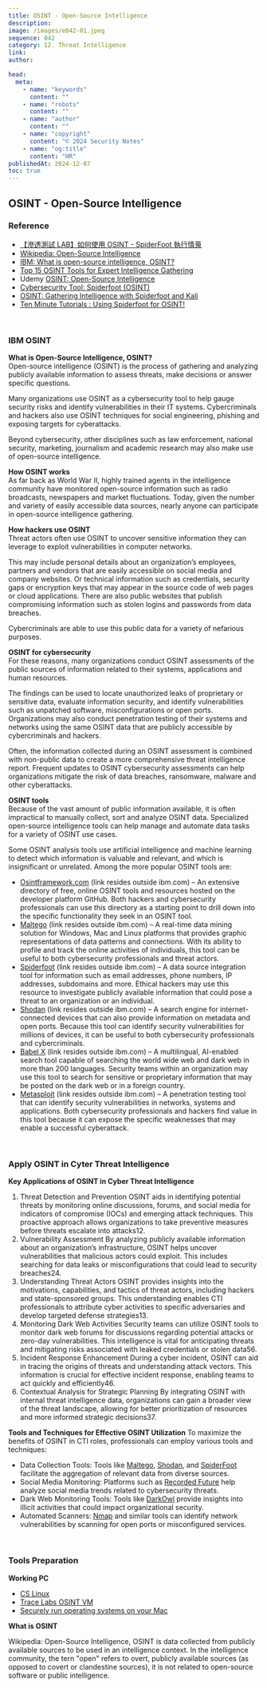 ```yaml
---
title: OSINT - Open-Source Intelligence
description:
image: /images/e042-01.jpeg
sequence: 042
category: 12. Threat Intelligence
link:
author:

head:
  meta:
    - name: "keywords"
      content: ""
    - name: "robots"
      content: ""
    - name: "author"
      content: ""
    - name: "copyright"
      content: "© 2024 Security Notes"
    - name: "og:title"
      content: "HR"
publishedAt: 2024-12-07
toc: true
---
```


## OSINT - Open-Source Intelligence

### Reference

- <a href="https://minmin0625.medium.com/%E6%BB%B2%E9%80%8F%E6%B8%AC%E8%A9%A6lab-%E5%A6%82%E4%BD%95%E4%BD%BF%E7%94%A8osint-spiderfoot-%E5%9F%B7%E8%A1%8C%E6%83%85%E8%92%90-425de6e9198c">【滲透測試 LAB】如何使用 OSINT - SpiderFoot 執行情蒐</a>
- <a href="https://en.wikipedia.org/wiki/Open-source_intelligence">Wikipedia: Open-Source Intelligence</a>
- <a href="https://www.ibm.com/topics/osint">IBM: What is open-source intelligence, OSINT?</a>
- <a href="https://www.recordedfuture.com/threat-intelligence-101/tools-and-technologies/osint-tools">Top 15 OSINT Tools for Expert Intelligence Gathering</a>
- Udemy <a href="https://www.udemy.com/course/osint-open-source-intelligence/?couponCode=KEEPLEARNING">OSINT: Open-Source Intelligence</a>
- <a href="https://www.youtube.com/watch?v=yw_KPBdAKHo">Cybersecurity Tool: Spiderfoot (OSINT)</a>
- <a href="https://www.youtube.com/watch?v=cimJbdn-8rg">OSINT: Gathering Intelligence with Spiderfoot and Kali</a>
- <a href="https://www.youtube.com/watch?v=UqrwXjqxgeI">Ten Minute Tutorials : Using Spiderfoot for OSINT!</a>

<br>

### IBM OSINT

**What is Open-Source Intelligence, OSINT?**  
Open-source intelligence (OSINT) is the process of gathering and analyzing publicly available information to assess threats, make decisions or answer specific questions.

Many organizations use OSINT as a cybersecurity tool to help gauge security risks and identify vulnerabilities in their IT systems. Cybercriminals and hackers also use OSINT techniques for social engineering, phishing and exposing targets for cyberattacks.

Beyond cybersecurity, other disciplines such as law enforcement, national security, marketing, journalism and academic research may also make use of open-source intelligence.

**How OSINT works**  
As far back as World War II, highly trained agents in the intelligence community have monitored open-source information such as radio broadcasts, newspapers and market fluctuations. Today, given the number and variety of easily accessible data sources, nearly anyone can participate in open-source intelligence gathering.

**How hackers use OSINT**  
Threat actors often use OSINT to uncover sensitive information they can leverage to exploit vulnerabilities in computer networks.

This may include personal details about an organization’s employees, partners and vendors that are easily accessible on social media and company websites. Or technical information such as credentials, security gaps or encryption keys that may appear in the source code of web pages or cloud applications. There are also public websites that publish compromising information such as stolen logins and passwords from data breaches.

Cybercriminals are able to use this public data for a variety of nefarious purposes.

**OSINT for cybersecurity**  
For these reasons, many organizations conduct OSINT assessments of the public sources of information related to their systems, applications and human resources.

The findings can be used to locate unauthorized leaks of proprietary or sensitive data, evaluate information security, and identify vulnerabilities such as unpatched software, misconfigurations or open ports. Organizations may also conduct penetration testing of their systems and networks using the same OSINT data that are publicly accessible by cybercriminals and hackers.

Often, the information collected during an OSINT assessment is combined with non-public data to create a more comprehensive threat intelligence report. Frequent updates to OSINT cybersecurity assessments can help organizations mitigate the risk of data breaches, ransomware, malware and other cyberattacks.

**OSINT tools**  
Because of the vast amount of public information available, it is often impractical to manually collect, sort and analyze OSINT data. Specialized open-source intelligence tools can help manage and automate data tasks for a variety of OSINT use cases.

Some OSINT analysis tools use artificial intelligence and machine learning to detect which information is valuable and relevant, and which is insignificant or unrelated. Among the more popular OSINT tools are:

- <a href="https://www.osintframework.com/"> Osintframework.com</a> (link resides outside ibm.com) – An extensive directory of free, online OSINT tools and resources hosted on the developer platform GitHub. Both hackers and cybersecurity professionals can use this directory as a starting point to drill down into the specific functionality they seek in an OSINT tool.
- <a href="https://www.maltego.com/"> Maltego</a> (link resides outside ibm.com) – A real-time data mining solution for Windows, Mac and Linux platforms that provides graphic representations of data patterns and connections. With its ability to profile and track the online activities of individuals, this tool can be useful to both cybersecurity professionals and threat actors.
- <a href="https://github.com/smicallef/spiderfoot"> Spiderfoot</a> (link resides outside ibm.com) – A data source integration tool for information such as email addresses, phone numbers, IP addresses, subdomains and more. Ethical hackers may use this resource to investigate publicly available information that could pose a threat to an organization or an individual.
- <a href="https://www.shodan.io/"> Shodan</a> (link resides outside ibm.com) – A search engine for internet-connected devices that can also provide information on metadata and open ports. Because this tool can identify security vulnerabilities for millions of devices, it can be useful to both cybersecurity professionals and cybercriminals.
- <a href="https://www.babelstreet.com/"> Babel X</a> (link resides outside ibm.com) – A multilingual, AI-enabled search tool capable of searching the world wide web and dark web in more than 200 languages. Security teams within an organization may use this tool to search for sensitive or proprietary information that may be posted on the dark web or in a foreign country.
- <a href="https://www.metasploit.com/"> Metasploit</a> (link resides outside ibm.com) – A penetration testing tool that can identify security vulnerabilities in networks, systems and applications. Both cybersecurity professionals and hackers find value in this tool because it can expose the specific weaknesses that may enable a successful cyberattack.

<br>

### Apply OSINT in Cyter Threat Intelligence

**Key Applications of OSINT in Cyber Threat Intelligence**

1. Threat Detection and Prevention
   OSINT aids in identifying potential threats by monitoring online discussions, forums, and social media for indicators of compromise (IOCs) and emerging attack techniques. This proactive approach allows organizations to take preventive measures before threats escalate into attacks12.
2. Vulnerability Assessment
   By analyzing publicly available information about an organization’s infrastructure, OSINT helps uncover vulnerabilities that malicious actors could exploit. This includes searching for data leaks or misconfigurations that could lead to security breaches24.
3. Understanding Threat Actors
   OSINT provides insights into the motivations, capabilities, and tactics of threat actors, including hackers and state-sponsored groups. This understanding enables CTI professionals to attribute cyber activities to specific adversaries and develop targeted defense strategies13.
4. Monitoring Dark Web Activities
   Security teams can utilize OSINT tools to monitor dark web forums for discussions regarding potential attacks or zero-day vulnerabilities. This intelligence is vital for anticipating threats and mitigating risks associated with leaked credentials or stolen data56.
5. Incident Response Enhancement
   During a cyber incident, OSINT can aid in tracing the origins of threats and understanding attack vectors. This information is crucial for effective incident response, enabling teams to act quickly and efficiently46.
6. Contextual Analysis for Strategic Planning
   By integrating OSINT with internal threat intelligence data, organizations can gain a broader view of the threat landscape, allowing for better prioritization of resources and more informed strategic decisions37.

**Tools and Techniques for Effective OSINT Utilization**
To maximize the benefits of OSINT in CTI roles, professionals can employ various tools and techniques:

- Data Collection Tools: Tools like <a href="https://www.maltego.com/"> Maltego</a>, <a href="https://www.shodan.io/"> Shodan</a>, and <a href="https://www.kali.org/tools/spiderfoot/"> SpiderFoot</a> facilitate the aggregation of relevant data from diverse sources.
- Social Media Monitoring: Platforms such as <a href="https://www.recordedfuture.com/"> Recorded Future</a> help analyze social media trends related to cybersecurity threats.
- Dark Web Monitoring Tools: Tools like <a href="https://www.darkowl.com/"> DarkOwl</a> provide insights into illicit activities that could impact organizational security.
- Automated Scanners: <a href="https://nmap.org/"> Nmap</a> and similar tools can identify network vulnerabilities by scanning for open ports or misconfigured services.

<br>

### Tools Preparation

**Working PC**

- <a href="https://scicomp.aalto.fi/aalto/cslinux/"> CS Linux</a>
- <a href="https://www.tracelabs.org/initiatives/osint-vm">Trace Labs OSINT VM</a>
- <a href="https://mac.getutm.app/">Securely run operating systems on your Mac</a>

**What is OSINT**

Wikipedia: Open-Source Intelligence, OSINT is data collected from publicly available sources to be used in an intelligence context. In the intelligence community, the tern "open" refers to overt, publicly available sources (as opposed to covert or clandestine sources), it is not related to open-source software or public intelligence.
